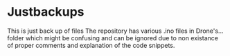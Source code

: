 # Justbackups
This is just back up of files 
The repository has various .ino files in Drone's... folder which might be confusing and 
can be ignored due to non existance of proper comments and explanation of the code snippets.
